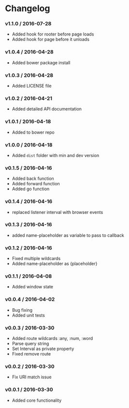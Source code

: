 # Changelog

### v1.1.0 / 2016-07-28
- Added hook for rooter before page loads 
- Added hook for page before it unloads

### v1.0.4 / 2016-04-28
- Added bower package install

### v1.0.3 / 2016-04-28
- Added LICENSE file

### v1.0.2 / 2016-04-21
- Added detailed API documentation

### v1.0.1 / 2016-04-18
- Added to bower repo

### v1.0.0 / 2016-04-18
- Added `dist` folder with min and dev version

### v0.1.5 / 2016-04-16
- Added back function
- Added forward function
- Added go function

### v0.1.4 / 2016-04-16
- replaced listener interval with browser events

### v0.1.3 / 2016-04-16
- added name-placeholder as variable to pass to callback

### v0.1.2 / 2016-04-16
- Fixed multiple wildcards
- Added name-placeholder as {placeholder}

### v0.1.1 / 2016-04-08
- Added window state

### v0.0.4 / 2016-04-02
- Bug fixing
- Added unit tests

### v0.0.3 / 2016-03-30
- Added route wildcards :any, :num, :word
- Parse query string
- Set Interval as private property
- Fixed remove route

### v0.0.2 / 2016-03-30
- Fix URI match issue

### v0.0.1 / 2016-03-30
- Added core functionality
